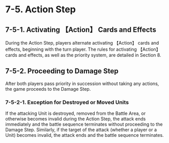 # 7-5. Action Step

## 7-5-1. Activating 【Action】 Cards and Effects

During the Action Step, players alternate activating 【Action】 cards and effects, beginning with the turn player. The rules for activating 【Action】 cards and effects, as well as the priority system, are detailed in Section 8.

## 7-5-2. Proceeding to Damage Step

After both players pass priority in succession without taking any actions, the game proceeds to the Damage Step.

### 7-5-2-1. Exception for Destroyed or Moved Units

If the attacking Unit is destroyed, removed from the Battle Area, or otherwise becomes invalid during the Action Step, the attack ends immediately and the battle sequence terminates without proceeding to the Damage Step. Similarly, if the target of the attack (whether a player or a Unit) becomes invalid, the attack ends and the battle sequence terminates.
